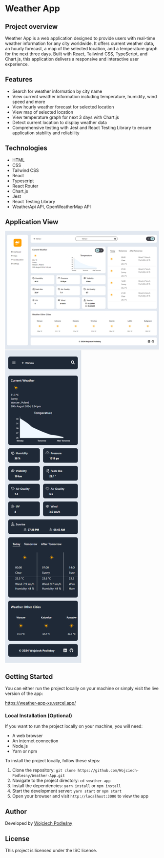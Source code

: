 # Weather App

## Project overview

Weather App is a web application designed to provide users with real-time weather information for any city worldwide. It offers current weather data, an hourly forecast, a map of the selected location, and a temperature graph for the next three days. Built with React, Tailwind CSS, TypeScript, and Chart.js, this application delivers a responsive and interactive user experience.

## Features

- Search for weather information by city name
- View current weather information including temperature, humidity, wind speed and more
- View hourly weather forecast for selected location
- View map of selected location
- View temperature graph for next 3 days with Chart.js
- Detect current location to display weather data
- Comprehensive testing with Jest and React Testing Library to ensure application stability and reliability

## Technologies

- HTML
- CSS
- Tailwind CSS
- React
- Typescript
- React Router
- Chart.js
- Jest
- React Testing Library
- WeatherApi API, OpenWeatherMap API

## Application View

<img src="/src/assets/Screenshot_Desktop.png" alt="Desktop">

<img src="/src/assets/Screenshot_Mobile.png" alt="Mobile">

## Getting Started

You can either run the project locally on your machine or simply visit the live version of the app:

https://weather-app-xs.vercel.app/

### Local Installation (Optional)

If you want to run the project locally on your machine, you will need:

- A web browser
- An internet connection
- Node.js
- Yarn or npm

To install the project locally, follow these steps:

1. Clone the repository: `git clone https://github.com/Wojciech-Podlesny/Weather-App.git`
2. Navigate to the project directory: `cd weather-app`
3. Install the dependencies: `yarn install` or `npm install`
4. Start the development server: `yarn start` or `npm start`
5. Open your browser and visit `http://localhost:3000` to view the app

## Author

Developed by [Wojciech Podleśny](https://github.com/Wojciech-Podlesny)

## License

This project is licensed under the ISC license.

